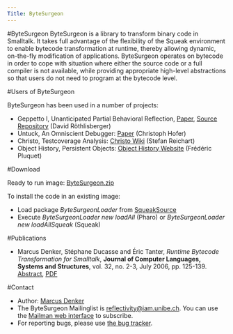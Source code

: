 ```yaml
---
Title: ByteSurgeon
---
```

#ByteSurgeon
ByteSurgeon is a library to transform binary code in Smalltalk. It takes full advantage of the flexibility of the Squeak environment to enable bytecode transformation at runtime, thereby allowing dynamic, on-the-fly modification of applications. ByteSurgeon operates on bytecode in order to cope with situation where either the source code or a full compiler is not available, while providing appropriate high-level abstractions so that users do not need to program at the bytecode level. 

#Users of ByteSurgeon

ByteSurgeon has been used in a number of projects: 

-  Geppetto I, Unanticipated Partial Behavioral Reflection, [Paper](%assets_url%/scgbib/?query=roet07b&filter=Year), [Source Repository](http://www.squeaksource.com/Geppetto.html) (David R&ouml;thlisberger)
-  Untuck, An Omniscient Debugger: [Paper](%assets_url%/scgbib/?query=hofe06a&filter=Year) (Christoph Hofer)
-  Christo, Testcoverage Analysis: [Christo Wiki](http://smallwiki.unibe.ch/stefanreichhart/codecoverage/) (Stefan Reichart)
-  Object History, Persistent Objects: [Object History Website](http://decomp.ulb.ac.be/frdricpluquet/researchactivities/objecthistory/) (Fr&eacute;d&eacute;ric Pluquet)

#Download

Ready to run image: [ByteSurgeon.zip](%assets_url%/download/bytesurgeon/ByteSurgeon.zip) 

To install the code in an existing image: 

-  Load package *ByteSurgeonLoader* from [ SqueakSource](http://www.squeaksource.com/ByteSurgeon.html) 
-  Execute *ByteSurgeonLoader new loadAll* (Pharo) or *ByteSurgeonLoader new loadAllSqueak* (Squeak) 

#Publications

-  Marcus Denker, St&eacute;phane Ducasse and &Eacute;ric Tanter, *Runtime Bytecode Transformation for Smalltalk*, **Journal of Computer Languages, Systems and Structures**, vol. 32, no. 2-3, July 2006, pp. 125-139. [Abstract](%assets_url%/scgbib/?query=denk06a&filter=Year), [PDF](%assets_url%/archive/papers/Denk06aRuntimeByteCodeESUGJournal.pdf)

#Contact

- Author: [Marcus Denker](http://www.iam.unibe.ch/~denker) 
- The ByteSurgeon Mailinglist is reflectivity@iam.unibe.ch. You can use the <a href= "https://www.iam.unibe.ch/mailman/listinfo/reflectivity">Mailman web interface</a> to subscribe. 
- For reporting bugs, please use [the bug tracker](http://code.google.com/p/reflectivity/issues/list).
